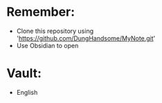 # Remember:
- Clone this repository using 'https://github.com/DungHandsome/MyNote.git'
- Use Obsidian to open
# Vault:
- English
